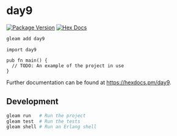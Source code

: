 # day9

[![Package Version](https://img.shields.io/hexpm/v/day9)](https://hex.pm/packages/day9)
[![Hex Docs](https://img.shields.io/badge/hex-docs-ffaff3)](https://hexdocs.pm/day9/)

```sh
gleam add day9
```
```gleam
import day9

pub fn main() {
  // TODO: An example of the project in use
}
```

Further documentation can be found at <https://hexdocs.pm/day9>.

## Development

```sh
gleam run   # Run the project
gleam test  # Run the tests
gleam shell # Run an Erlang shell
```
